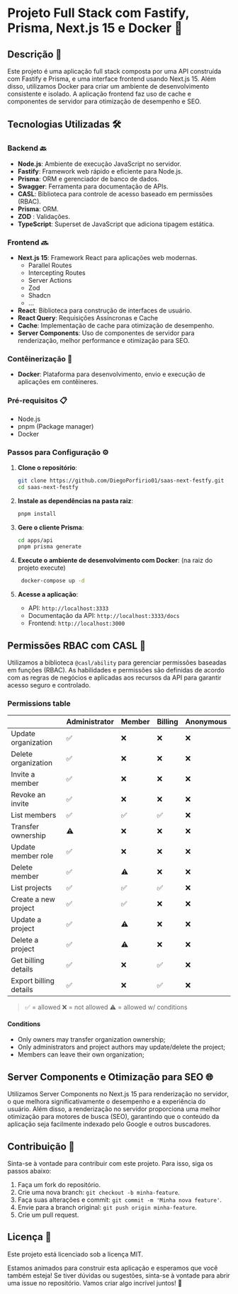 # Projeto Full Stack com Fastify, Prisma, Next.js 15 e Docker 🚀

## Descrição 📝

Este projeto é uma aplicação full stack composta por uma API construída com Fastify e Prisma, e uma interface frontend usando Next.js 15. Além disso, utilizamos Docker para criar um ambiente de desenvolvimento consistente e isolado. A aplicação frontend faz uso de cache e componentes de servidor para otimização de desempenho e SEO.

## Tecnologias Utilizadas 🛠️

### Backend 🔙

- **Node.js**: Ambiente de execução JavaScript no servidor.
- **Fastify**: Framework web rápido e eficiente para Node.js.
- **Prisma**: ORM e gerenciador de banco de dados.
- **Swagger**: Ferramenta para documentação de APIs.
- **CASL**: Biblioteca para controle de acesso baseado em permissões (RBAC).
- **Prisma**: ORM.
- **ZOD** : Validações.
- **TypeScript**: Superset de JavaScript que adiciona tipagem estática.

### Frontend 🔜

- **Next.js 15**: Framework React para aplicações web modernas.
    - Parallel Routes
    - Intercepting Routes
    - Server Actions
    - Zod
    - Shadcn
    - ...
- **React**: Biblioteca para construção de interfaces de usuário.
- **React Query**: Requisições Assíncronas e Cache
- **Cache**: Implementação de cache para otimização de desempenho.
- **Server Components**: Uso de componentes de servidor para renderização, melhor performance e otimização para SEO.

### Contêinerização 🐳

- **Docker**: Plataforma para desenvolvimento, envio e execução de aplicações em contêineres.

### Pré-requisitos 📋

- Node.js
- pnpm (Package manager)
- Docker

### Passos para Configuração ⚙️

1. **Clone o repositório**:
    ```bash
    git clone https://github.com/DiegoPorfirio01/saas-next-festfy.git
    cd saas-next-festfy
    ```

2. **Instale as dependências na pasta raiz**:
    ```bash
    pnpm install
    ```

3. **Gere o cliente Prisma**:
    ```bash
    cd apps/api
    pnpm prisma generate
    ```

4. **Execute o ambiente de desenvolvimento com Docker**:
   (na raiz do projeto execute)
   ```bash
    docker-compose up -d
    ```

6. **Acesse a aplicação**:
    - API: `http://localhost:3333`
    - Documentação da API: `http://localhost:3333/docs`
    - Frontend: `http://localhost:3000`
      

## Permissões RBAC com CASL 🔐

Utilizamos a biblioteca `@casl/ability` para gerenciar permissões baseadas em funções (RBAC). As habilidades e permissões são definidas de acordo com as regras de negócios e aplicadas aos recursos da API para garantir acesso seguro e controlado.

### Permissions table

|                          | Administrator | Member | Billing | Anonymous |
| ------------------------ | ------------- | ------ | ------- | --------- |
| Update organization      | ✅            | ❌     | ❌      | ❌        |
| Delete organization      | ✅            | ❌     | ❌      | ❌        |
| Invite a member          | ✅            | ❌     | ❌      | ❌        |
| Revoke an invite         | ✅            | ❌     | ❌      | ❌        |
| List members             | ✅            | ✅     | ✅      | ❌        |
| Transfer ownership       | ⚠️            | ❌     | ❌      | ❌        |
| Update member role       | ✅            | ❌     | ❌      | ❌        |
| Delete member            | ✅            | ⚠️     | ❌      | ❌        |
| List projects            | ✅            | ✅     | ✅      | ❌        |
| Create a new project     | ✅            | ✅     | ❌      | ❌        |
| Update a project         | ✅            | ⚠️     | ❌      | ❌        |
| Delete a project         | ✅            | ⚠️     | ❌      | ❌        |
| Get billing details      | ✅            | ❌     | ✅      | ❌        |
| Export billing details   | ✅            | ❌     | ✅      | ❌        |

> ✅ = allowed
> ❌ = not allowed
> ⚠️ = allowed w/ conditions

#### Conditions

- Only owners may transfer organization ownership;
- Only administrators and project authors may update/delete the project;
- Members can leave their own organization;


## Server Components e Otimização para SEO 🌐

Utilizamos Server Components no Next.js 15 para renderização no servidor, o que melhora significativamente o desempenho e a experiência do usuário. Além disso, a renderização no servidor proporciona uma melhor otimização para motores de busca (SEO), garantindo que o conteúdo da aplicação seja facilmente indexado pelo Google e outros buscadores.

## Contribuição 🤝

Sinta-se à vontade para contribuir com este projeto. Para isso, siga os passos abaixo:

1. Faça um fork do repositório.
2. Crie uma nova branch: `git checkout -b minha-feature`.
3. Faça suas alterações e commit: `git commit -m 'Minha nova feature'`.
4. Envie para a branch original: `git push origin minha-feature`.
5. Crie um pull request.

## Licença 📄

Este projeto está licenciado sob a licença MIT.

Estamos animados para construir esta aplicação e esperamos que você também esteja! Se tiver dúvidas ou sugestões, sinta-se à vontade para abrir uma issue no repositório. Vamos criar algo incrível juntos! 🌟
